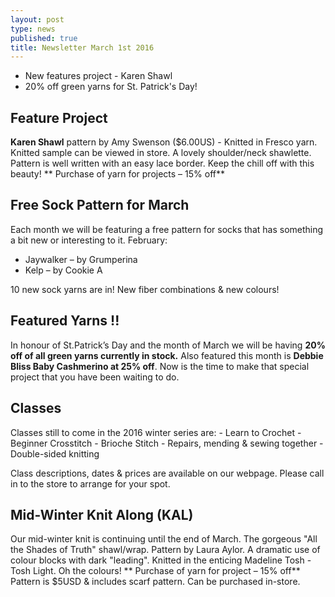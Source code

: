 ```yaml
---
layout: post
type: news
published: true
title: Newsletter March 1st 2016
---
```



- New features project - Karen Shawl
- 20% off green yarns for St. Patrick's Day!

## Feature Project

**Karen Shawl** pattern by Amy Swenson ($6.00US)  - Knitted in Fresco yarn.  
     Knitted sample can be viewed in store.  A lovely shoulder/neck shawlette. Pattern
     is well written with an easy lace border. Keep the chill off with this beauty!
** Purchase of yarn for projects – 15% off** 

## Free Sock Pattern for March

Each month we will be featuring a free pattern for socks that has something a bit new or interesting to it.
February:
- Jaywalker – by Grumperina
- Kelp – by Cookie A

10 new sock yarns are in! New fiber combinations & new colours!

## Featured Yarns !!

In honour of St.Patrick’s Day and the month of March we will be having **20% off of all green yarns currently in stock.**
Also featured this month is **Debbie Bliss Baby Cashmerino at 25% off**. 
Now is the time to make that special project that you have been waiting to do.

## Classes

Classes still to come in the 2016 winter series are: 
    - Learn to Crochet
    - Beginner Crosstitch
    - Brioche Stitch
    - Repairs, mending & sewing together
    - Double-sided knitting

Class descriptions, dates & prices are available on our webpage. Please call in to the store to arrange for your spot. 

## Mid-Winter Knit Along (KAL)

Our mid-winter knit is continuing until the end of March.  The gorgeous "All the Shades of Truth" shawl/wrap. Pattern by Laura Aylor.  A dramatic use of colour blocks with dark "leading".   Knitted in the enticing Madeline Tosh - Tosh Light.  Oh the colours! 
** Purchase of yarn for project – 15% off** Pattern is $5USD & includes scarf pattern. Can be purchased in-store.
